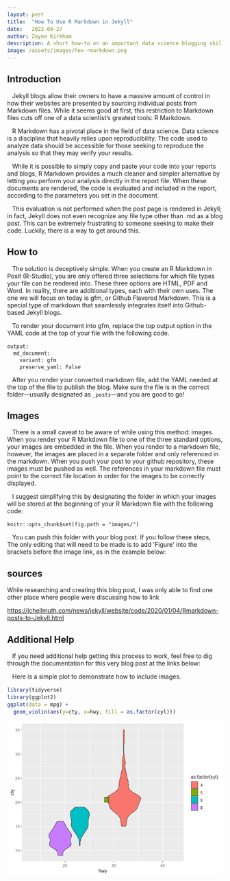 ```yaml
---
layout: post
title:  "How To Use R Markdown in Jekyll"
date:   2022-09-27
author: Zayne Kirkham
description: A short how-to on an important data science blogging skill
image: /assets/images/hex-rmarkdown.png
---
```

## Introduction

   Jekyll blogs allow their owners to have a massive amount of control
in how their websites are presented by sourcing individual posts from
Markdown files. While it seems good at first, this restriction to
Markdown files cuts off one of a data scientist’s greatest tools: R
Markdown.

   R Markdown has a pivotal place in the field of data
science. Data science is a discipline that heavily relies upon
reproducibility. The code used to analyze data should be accessible for
those seeking to reproduce the analysis so that they may verify your
results.

   While it is possible to simply copy and paste your code into your
reports and blogs, R Markdown provides a much cleaner and
simpler alternative by letting you perform your analysis directly in the
report file. When these documents are rendered, the code is evaluated
and included in the report, according to the parameters you set in the
document.

   This evaluation is not performed when the post page is rendered in
Jekyll; in fact, Jekyll does not even recognize any file type other than
.md as a blog post. This can be extremely frustrating to someone seeking
to make their code. Luckily, there is a way to get around this.

## How to

   The solution is deceptively simple. When you create an R Markdown in Posit (R-Studio), you are only offered three selections for
which file types your file can be rendered into. These three options are
HTML, PDF and Word. In reality, there are additional types, each with
their own uses. The one we will focus on today is gfm, or Github
Flavored Markdown. This is a special type of markdown that seamlessly
integrates itself into Github-based Jekyll blogs.

   To render your document into gfm, replace the top output option in
the YAML code at the top of your file with the following code.

    output:
      md_document:
        variant: gfm
        preserve_yaml: False

   After you render your converted markdown file, add the YAML needed at
the top of the file to publish the blog. Make sure the file is in the
correct folder—usually designated as `_posts`—and you are good to go!

## Images

   There is a small caveat to be aware of while using this method:
images. When you render your R Markdown file to one of the
three standard options, your images are embedded in the file. When you
render to a markdown file, however, the images are placed in a separate
folder and only referenced in the markdown. When you push your post to
your github repository, these images must be pushed as well. The
references in your markdown file must point to the correct file location
in order for the images to be correctly displayed.

   I suggest simplifying this by designating the folder in which your
images will be stored at the beginning of your R Markdown file with the
following code:

    knitr::opts_chunk$set(fig.path = "images/")

   You can push this folder with your blog post. If you follow these
steps, The only editing that will need to be made is to add 'Figure' into the brackets before the image link, as in the example below:

## sources

While researching and creating this blog post, I was only able to find
one other place where people were discussing how to link

<https://jchellmuth.com/news/jekyll/website/code/2020/01/04/Rmarkdown-posts-to-Jekyll.html>

## Additional Help

   If you need additional help getting this process to work, feel free
to dig through the documentation for this very blog post at the links
below:

   Here is a simple plot to demonstrate how to include images.

``` r
library(tidyverse)
library(ggplot2)
ggplot(data = mpg) +
  geom_violin(aes(y=cty, x=hwy, fill = as.factor(cyl)))
```

![Figure](images/unnamed-chunk-1-1.png)<!-- -->
